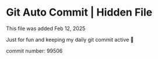 # Git Auto Commit | Hidden File

This file was added Feb 12, 2025

Just for fun and keeping my daily git commit active 🤪

commit number: 99506
